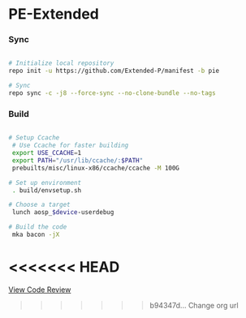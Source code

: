 # PE-Extended #

### Sync ###

```bash

# Initialize local repository
repo init -u https://github.com/Extended-P/manifest -b pie

# Sync
repo sync -c -j8 --force-sync --no-clone-bundle --no-tags
```

### Build ###

```bash

# Setup Ccache
 # Use Ccache for faster building
 export USE_CCACHE=1
 export PATH="/usr/lib/ccache/:$PATH"
 prebuilts/misc/linux-x86/ccache/ccache -M 100G

# Set up environment
 . build/envsetup.sh

# Choose a target
 lunch aosp_$device-userdebug

# Build the code
 mka bacon -jX
```

<<<<<<< HEAD
=======
[View Code Review](https://gerrit.pixelexperience.org/)
>>>>>>> b94347d... Change org url

